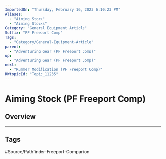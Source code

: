 ```yaml
---
ImportedOn: "Thursday, February 16, 2023 6:10:23 PM"
Aliases:
  - "Aiming Stock"
  - "Aiming Stocks"
Category: "General Equipment Article"
Suffix: "PF Freeport Comp"
Tags:
  - "Category/General-Equipment-Article"
parent:
  - "Adventuring Gear (PF Freeport Comp)"
up:
  - "Adventuring Gear (PF Freeport Comp)"
next:
  - "Rummer Modification (PF Freeport Comp)"
RWtopicId: "Topic_11235"
---
```

# Aiming Stock (PF Freeport Comp)
## Overview

---
## Tags
#Source/Pathfinder-Freeport-Companion

